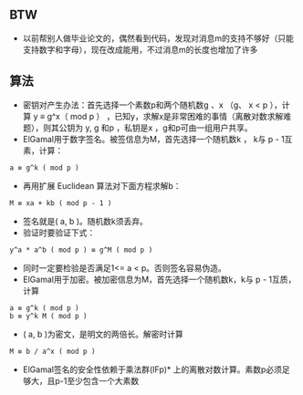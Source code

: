## BTW
- 以前帮别人做毕业论文的，偶然看到代码，发现对消息m的支持不够好（只能支持数字和字母），现在改成能用，不过消息m的长度也增加了许多

## 算法
- 密钥对产生办法：首先选择一个素数p和两个随机数g 、x （g、 x < p ），计算 y ≡ g^x（ mod p ） ，已知y，求解x是非常困难的事情（离散对数求解难题），则其公钥为 y, g 和p ，私钥是x ，g和p可由一组用户共享。
- ElGamal用于数字签名。被签信息为M，首先选择一个随机数k ， k与 p - 1互素，计算：
```
a ≡ g^k ( mod p )
```
- 再用扩展 Euclidean 算法对下面方程求解b：
```
M ≡ xa + kb ( mod p - 1 )
```
- 签名就是( a, b )。随机数k须丢弃。
- 验证时要验证下式：
```
y^a * a^b ( mod p ) ≡ g^M ( mod p )
```
- 同时一定要检验是否满足1<= a < p。否则签名容易伪造。
- ElGamal用于加密。被加密信息为M，首先选择一个随机数k，k与 p - 1互质，计算
```
a ≡ g^k ( mod p )
b ≡ y^k M ( mod p )
```
- ( a, b )为密文，是明文的两倍长。解密时计算
```
M ≡ b / a^x ( mod p )
```
- ElGamal签名的安全性依赖于乘法群(IFp)* 上的离散对数计算。素数p必须足够大，且p-1至少包含一个大素数
